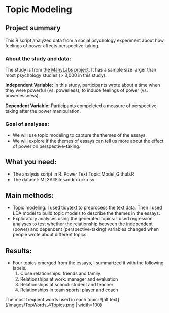 # Topic Modeling

## Project summary
  This R script analyzed data from a social psychology experiment about how feelings of power affects perspective-taking. 
### About the study and data:
The study is from [the ManyLabs project](https://osf.io/ct89g/). It has a sample size larger than most psychology studies (> 3,000 in this study).

**Independent Variable:** In this study, participants wrote about a time when they were powerful (vs. powerless), to induce feelings of power (vs. powerlessness).

**Dependent Variable:** Participants compeleted a measure of perspective-taking after the power manipulation. 
### Goal of analyses: 
* We will use topic modeling to capture the themes of the essays. 
* We will explore if the themes of essays can tell us more about the effect of power on perspective-taking.  

## What you need:
* The analysis script in R: Power Text Topic Model_Github.R
* The dataset: ML3AllSitesandmTurk.csv

## Main methods: 
* Topic modeling: 
    I used tidytext to preprocess the text data. 
    Then I used LDA model to build topic models to describe the themes in the essays. 
* Exploratory analyses using the generated topics:
    I used regression analyses to test whether the relationship between the independent (power) and dependent (perspective-taking) variables changed when people wrote about different topics. 

## Results:
* Four topics emerged from the essays, I summarized it with the following labels. 
  1. Close relationships: friends and family
  2. Relationships at work: manager and evaluation
  3. Relationships at school: student and teacher
  4. Relationships in team sports: player and coach 
 
The most frequent words used in each topic: 
![alt text](/images/TopWords_4Topics.png | width=100)



